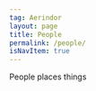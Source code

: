 ```yaml
---
tag: Aerindor
layout: page
title: People
permalink: /people/
isNavItem: true
---
```


People places things
